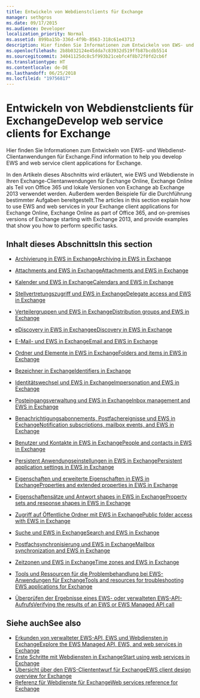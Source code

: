 ```yaml
---
title: Entwickeln von Webdienstclients für Exchange
manager: sethgros
ms.date: 09/17/2015
ms.audience: Developer
localization_priority: Normal
ms.assetid: 899ba15b-336d-4f9b-8563-318c61e43713
description: Hier finden Sie Informationen zum Entwickeln von EWS- und Webdienst-Clientanwendungen für Exchange.
ms.openlocfilehash: 2b8b032124e45dda7c83932d519ffb87bcdb5514
ms.sourcegitcommit: 34041125dc8c5f993b21cebfc4f8b72f0fd2cb6f
ms.translationtype: HT
ms.contentlocale: de-DE
ms.lasthandoff: 06/25/2018
ms.locfileid: "19756817"
---
```

# <a name="develop-web-service-clients-for-exchange"></a><span data-ttu-id="e6c16-103">Entwickeln von Webdienstclients für Exchange</span><span class="sxs-lookup"><span data-stu-id="e6c16-103">Develop web service clients for Exchange</span></span>

<span data-ttu-id="e6c16-104">Hier finden Sie Informationen zum Entwickeln von EWS- und Webdienst-Clientanwendungen für Exchange.</span><span class="sxs-lookup"><span data-stu-id="e6c16-104">Find information to help you develop EWS and web service client applications for Exchange.</span></span>
  
<span data-ttu-id="e6c16-105">In den Artikeln dieses Abschnitts wird erläutert, wie EWS und Webdienste in Ihren Exchange-Clientanwendungen für Exchange Online, Exchange Online als Teil von Office 365 und lokale Versionen von Exchange ab Exchange 2013 verwendet werden. Außerdem werden Beispiele für die Durchführung bestimmter Aufgaben bereitgestellt.</span><span class="sxs-lookup"><span data-stu-id="e6c16-105">The articles in this section explain how to use EWS and web services in your Exchange client applications for Exchange Online, Exchange Online as part of Office 365, and on-premises versions of Exchange starting with Exchange 2013, and provide examples that show you how to perform specific tasks.</span></span> 
  
## <a name="in-this-section"></a><span data-ttu-id="e6c16-106">Inhalt dieses Abschnitts</span><span class="sxs-lookup"><span data-stu-id="e6c16-106">In this section</span></span>

- [<span data-ttu-id="e6c16-107">Archivierung in EWS in Exchange</span><span class="sxs-lookup"><span data-stu-id="e6c16-107">Archiving in EWS in Exchange</span></span>](archiving-in-ews-in-exchange.md)
    
- [<span data-ttu-id="e6c16-108">Attachments and EWS in Exchange</span><span class="sxs-lookup"><span data-stu-id="e6c16-108">Attachments and EWS in Exchange</span></span>](attachments-and-ews-in-exchange.md)
    
- [<span data-ttu-id="e6c16-109">Kalender und EWS in Exchange</span><span class="sxs-lookup"><span data-stu-id="e6c16-109">Calendars and EWS in Exchange</span></span>](calendars-and-ews-in-exchange.md)
    
- [<span data-ttu-id="e6c16-110">Stellvertretungszugriff und EWS in Exchange</span><span class="sxs-lookup"><span data-stu-id="e6c16-110">Delegate access and EWS in Exchange</span></span>](delegate-access-and-ews-in-exchange.md)
    
- [<span data-ttu-id="e6c16-111">Verteilergruppen und EWS in Exchange</span><span class="sxs-lookup"><span data-stu-id="e6c16-111">Distribution groups and EWS in Exchange</span></span>](distribution-groups-and-ews-in-exchange.md)
    
- [<span data-ttu-id="e6c16-112">eDiscovery in EWS in Exchange</span><span class="sxs-lookup"><span data-stu-id="e6c16-112">eDiscovery in EWS in Exchange</span></span>](ediscovery-in-ews-in-exchange.md)
    
- [<span data-ttu-id="e6c16-113">E-Mail- und EWS in Exchange</span><span class="sxs-lookup"><span data-stu-id="e6c16-113">Email and EWS in Exchange</span></span>](email-and-ews-in-exchange.md)
    
- [<span data-ttu-id="e6c16-114">Ordner und Elemente in EWS in Exchange</span><span class="sxs-lookup"><span data-stu-id="e6c16-114">Folders and items in EWS in Exchange</span></span>](folders-and-items-in-ews-in-exchange.md)
    
- [<span data-ttu-id="e6c16-115">Bezeichner in Exchange</span><span class="sxs-lookup"><span data-stu-id="e6c16-115">Identifiers in Exchange</span></span>](ews-identifiers-in-exchange.md)
    
- [<span data-ttu-id="e6c16-116">Identitätswechsel und EWS in Exchange</span><span class="sxs-lookup"><span data-stu-id="e6c16-116">Impersonation and EWS in Exchange</span></span>](impersonation-and-ews-in-exchange.md)
    
- [<span data-ttu-id="e6c16-117">Posteingangsverwaltung und EWS in Exchange</span><span class="sxs-lookup"><span data-stu-id="e6c16-117">Inbox management and EWS in Exchange</span></span>](inbox-management-and-ews-in-exchange.md)
    
- [<span data-ttu-id="e6c16-118">Benachrichtigungsabonnements, Postfachereignisse und EWS in Exchange</span><span class="sxs-lookup"><span data-stu-id="e6c16-118">Notification subscriptions, mailbox events, and EWS in Exchange</span></span>](notification-subscriptions-mailbox-events-and-ews-in-exchange.md)
    
- [<span data-ttu-id="e6c16-119">Benutzer und Kontakte in EWS in Exchange</span><span class="sxs-lookup"><span data-stu-id="e6c16-119">People and contacts in EWS in Exchange</span></span>](people-and-contacts-in-ews-in-exchange.md)
    
- [<span data-ttu-id="e6c16-120">Persistent Anwendungseinstellungen in EWS in Exchange</span><span class="sxs-lookup"><span data-stu-id="e6c16-120">Persistent application settings in EWS in Exchange</span></span>](persistent-application-settings-in-ews-in-exchange.md)
    
- [<span data-ttu-id="e6c16-121">Eigenschaften und erweiterte Eigenschaften in EWS in Exchange</span><span class="sxs-lookup"><span data-stu-id="e6c16-121">Properties and extended properties in EWS in Exchange</span></span>](properties-and-extended-properties-in-ews-in-exchange.md)
    
- [<span data-ttu-id="e6c16-122">Eigenschaftensätze und Antwort shapes in EWS in Exchange</span><span class="sxs-lookup"><span data-stu-id="e6c16-122">Property sets and response shapes in EWS in Exchange</span></span>](property-sets-and-response-shapes-in-ews-in-exchange.md)
    
- [<span data-ttu-id="e6c16-123">Zugriff auf Öffentliche Ordner mit EWS in Exchange</span><span class="sxs-lookup"><span data-stu-id="e6c16-123">Public folder access with EWS in Exchange</span></span>](public-folder-access-with-ews-in-exchange.md)
    
- [<span data-ttu-id="e6c16-124">Suche und EWS in Exchange</span><span class="sxs-lookup"><span data-stu-id="e6c16-124">Search and EWS in Exchange</span></span>](search-and-ews-in-exchange.md)
    
- [<span data-ttu-id="e6c16-125">Postfachsynchronisierung und EWS in Exchange</span><span class="sxs-lookup"><span data-stu-id="e6c16-125">Mailbox synchronization and EWS in Exchange</span></span>](mailbox-synchronization-and-ews-in-exchange.md)
    
- [<span data-ttu-id="e6c16-126">Zeitzonen und EWS in Exchange</span><span class="sxs-lookup"><span data-stu-id="e6c16-126">Time zones and EWS in Exchange</span></span>](time-zones-and-ews-in-exchange.md)
    
- [<span data-ttu-id="e6c16-127">Tools und Ressourcen für die Problembehandlung bei EWS-Anwendungen für Exchange</span><span class="sxs-lookup"><span data-stu-id="e6c16-127">Tools and resources for troubleshooting EWS applications for Exchange</span></span>](tools-and-resources-for-troubleshooting-ews-applications-for-exchange.md)
    
- [<span data-ttu-id="e6c16-128">Überprüfen der Ergebnisse eines EWS- oder verwalteten EWS-API-Aufrufs</span><span class="sxs-lookup"><span data-stu-id="e6c16-128">Verifying the results of an EWS or EWS Managed API call</span></span>](verifying-the-results-of-an-ews-or-ews-managed-api-call.md)
    
## <a name="see-also"></a><span data-ttu-id="e6c16-129">Siehe auch</span><span class="sxs-lookup"><span data-stu-id="e6c16-129">See also</span></span>

- [<span data-ttu-id="e6c16-130">Erkunden von verwalteter EWS-API, EWS und Webdiensten in Exchange</span><span class="sxs-lookup"><span data-stu-id="e6c16-130">Explore the EWS Managed API, EWS, and web services in Exchange</span></span>](explore-the-ews-managed-api-ews-and-web-services-in-exchange.md)     
- [<span data-ttu-id="e6c16-131">Erste Schritte mit Webdiensten in Exchange</span><span class="sxs-lookup"><span data-stu-id="e6c16-131">Start using web services in Exchange</span></span>](start-using-web-services-in-exchange.md)  
- [<span data-ttu-id="e6c16-132">Übersicht über den EWS-Cliententwurf für Exchange</span><span class="sxs-lookup"><span data-stu-id="e6c16-132">EWS client design overview for Exchange</span></span>](ews-client-design-overview-for-exchange.md)  
- [<span data-ttu-id="e6c16-133">Referenz für Webdienste für Exchange</span><span class="sxs-lookup"><span data-stu-id="e6c16-133">Web services reference for Exchange</span></span>](../web-service-reference/web-services-reference-for-exchange.md)
    

